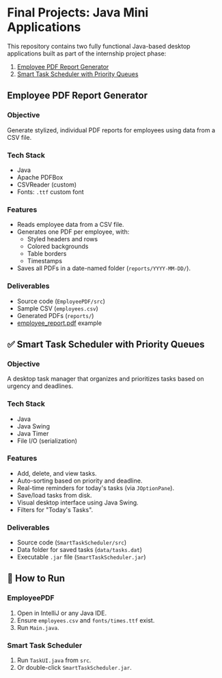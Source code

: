 # Final Projects: Java Mini Applications

This repository contains two fully functional Java-based desktop applications built as part of the internship project phase:

1.  [Employee PDF Report Generator](#-employee-pdf-report-generator)
2.  [Smart Task Scheduler with Priority Queues](#-smart-task-scheduler-with-priority-queues)

## Employee PDF Report Generator

### **Objective**
Generate stylized, individual PDF reports for employees using data from a CSV file.

### **Tech Stack**
- Java
- Apache PDFBox
- CSVReader (custom)
- Fonts: `.ttf` custom font

### **Features**
- Reads employee data from a CSV file.
- Generates one PDF per employee, with:
  - Styled headers and rows
  - Colored backgrounds
  - Table borders
  - Timestamps
- Saves all PDFs in a date-named folder (`reports/YYYY-MM-DD/`).

### **Deliverables**
- Source code (`EmployeePDF/src`)
- Sample CSV (`employees.csv`)
- Generated PDFs (`reports/`)
- [employee_report.pdf](./EmployeePDF/reports/John_Doe.pdf) example


## ✅ Smart Task Scheduler with Priority Queues

### **Objective**
A desktop task manager that organizes and prioritizes tasks based on urgency and deadlines.

### **Tech Stack**
- Java
- Java Swing
- Java Timer
- File I/O (serialization)

### **Features**
- Add, delete, and view tasks.
- Auto-sorting based on priority and deadline.
- Real-time reminders for today's tasks (via `JOptionPane`).
- Save/load tasks from disk.
- Visual desktop interface using Java Swing.
- Filters for "Today's Tasks".

### **Deliverables**
- Source code (`SmartTaskScheduler/src`)
- Data folder for saved tasks (`data/tasks.dat`)
- Executable `.jar` file (`SmartTaskScheduler.jar`)


## 🚀 How to Run

### **EmployeePDF**
1. Open in IntelliJ or any Java IDE.
2. Ensure `employees.csv` and `fonts/times.ttf` exist.
3. Run `Main.java`.

### **Smart Task Scheduler**
1. Run `TaskUI.java` from `src`.
2. Or double-click `SmartTaskScheduler.jar`.


